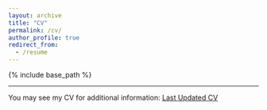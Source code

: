 ```yaml
---
layout: archive
title: "CV"
permalink: /cv/
author_profile: true
redirect_from:
  - /resume
---
```


{% include base_path %}


---

You may see my CV for additional information: [Last Updated CV](https://masoudasadzade.github.io/files/masoud_cv2020.pdf)